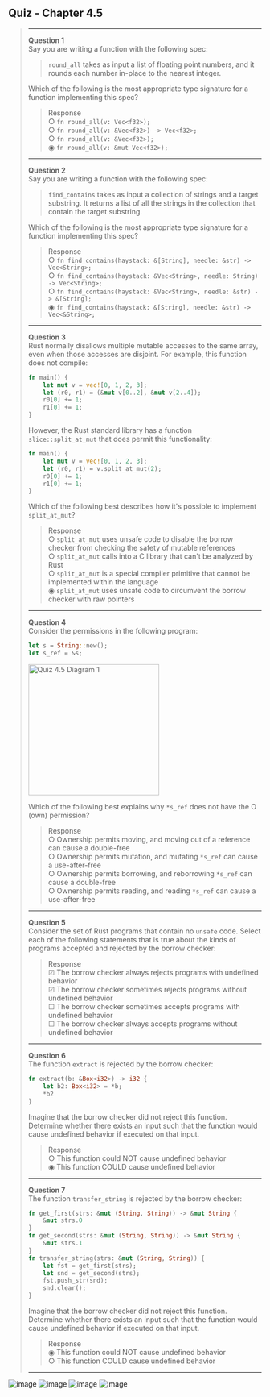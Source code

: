 ## Quiz - Chapter 4.5 ##

> ---
> **Question 1**<br>
> Say you are writing a function with the following spec:
> 
> > ```round_all``` takes as input a list of floating point 
> > numbers, and it rounds each number in-place to the nearest 
> > integer.
> 
> Which of the following is the most appropriate type signature 
> for a function implementing this spec?
>
> > Response<br>
> > ○ ```fn round_all(v: Vec<f32>);```<br>
> > ○ ```fn round_all(v: &Vec<f32>) -> Vec<f32>;```<br>
> > ○ ```fn round_all(v: &Vec<f32>);```<br>
> > ◉ ```fn round_all(v: &mut Vec<f32>);```<br>
> >
> ---
>
> **Question 2**<br>
> Say you are writing a function with the following spec:
> 
> > ```find_contains``` takes as input a collection of strings 
> > and a target substring. It returns a list of all the 
> > strings in the collection that contain the target substring.
> 
> Which of the following is the most appropriate type signature 
> for a function implementing this spec?
>
> > Response<br>
> > ○ ```fn find_contains(haystack: &[String], needle: &str) -> Vec<String>;```<br>
> > ○ ```fn find_contains(haystack: &Vec<String>, needle: String) -> Vec<String>;```<br>
> > ○ ```fn find_contains(haystack: &Vec<String>, needle: &str) -> &[String];```<br>
> > ◉ ```fn find_contains(haystack: &[String], needle: &str) -> Vec<&String>;```<br>
> >
> ---
>
> **Question 3**<br>
> Rust normally disallows multiple mutable accesses to the same 
> array, even when those accesses are disjoint. For example, 
> this function does not compile:
>
> ```rust
> fn main() {
>     let mut v = vec![0, 1, 2, 3];
>     let (r0, r1) = (&mut v[0..2], &mut v[2..4]);
>     r0[0] += 1;
>     r1[0] += 1;  
> }
> ```
> 
> However, the Rust standard library has a function 
> ```slice::split_at_mut``` that does permit this functionality:
>
> ```rust
> fn main() {
>     let mut v = vec![0, 1, 2, 3];
>     let (r0, r1) = v.split_at_mut(2);
>     r0[0] += 1;
>     r1[0] += 1;  
> }
> ```
> 
> Which of the following best describes how it's possible to 
> implement ```split_at_mut```?
>
> > Response<br>
> > ○ ```split_at_mut``` uses unsafe code to disable the borrow 
> > checker from checking the safety of mutable references<br>
> > ○ ```split_at_mut``` calls into a C library that can't be 
> > analyzed by Rust<br>
> > ○ ```split_at_mut``` is a special compiler primitive that 
> > cannot be implemented within the language<br>
> > ◉ ```split_at_mut``` uses unsafe code to circumvent the 
> > borrow checker with raw pointers<br>
> >
> ---
>
> **Question 4**<br>
> Consider the permissions in the following program:
> 
> ```rust
> let s = String::new();
> let s_ref = &s;
> ```
> 
> <img src="../additional-files/images/quiz_0405_img1.png" style="width:260px" alt="Quiz 4.5 Diagram 1" title="Quiz 4.4 Diagram 1">
> 
> Which of the following best explains why ```*s_ref``` does 
> not have the O (own) permission?
>
> > Response<br>
> > ○ Ownership permits moving, and moving out of a reference 
> > can cause a double-free<br>
> > ○ Ownership permits mutation, and mutating ```*s_ref``` can 
> > cause a use-after-free<br>
> > ○ Ownership permits borrowing, and reborrowing ```*s_ref``` 
> > can cause a double-free<br>
> > ○ Ownership permits reading, and reading ```*s_ref``` can 
> > cause a use-after-free<br>
> > 
> ---
>
> **Question 5**<br>
> Consider the set of Rust programs that contain no 
> ```unsafe``` code. Select each of the following statements 
> that is true about the kinds of programs accepted and 
> rejected by the borrow checker:
>
> > Response<br>
> > ☑ The borrow checker always rejects programs with undefined 
> > behavior<br>
> > ☑ The borrow checker sometimes rejects programs without 
> > undefined behavior<br>
> > ☐ The borrow checker sometimes accepts programs with 
> > undefined behavior<br>
> > ☐ The borrow checker always accepts programs without 
> > undefined behavior<br>
> > 
> ---
>
> **Question 6**<br>
> The function ```extract``` is rejected by the borrow checker:
> 
> ```rust
> fn extract(b: &Box<i32>) -> i32 {
>     let b2: Box<i32> = *b;
>     *b2
> }
> ```
> 
> Imagine that the borrow checker did not reject this function. 
> Determine whether there exists an input such that the 
> function would cause undefined behavior if executed on that 
> input.
>
> > Response<br>
> > ○ This function could NOT cause undefined behavior<br>
> > ◉ This function COULD cause undefined behavior<br>
> >
> ---
>
> **Question 7**<br>
> The function ```transfer_string``` is rejected by the borrow 
> checker:
> 
> ```rust
> fn get_first(strs: &mut (String, String)) -> &mut String {
>     &mut strs.0
> }
> fn get_second(strs: &mut (String, String)) -> &mut String {
>     &mut strs.1
> }
> fn transfer_string(strs: &mut (String, String)) {
>     let fst = get_first(strs);
>     let snd = get_second(strs);
>     fst.push_str(snd);
>     snd.clear();
> }
> ```
> 
> Imagine that the borrow checker did not reject this function. 
> Determine whether there exists an input such that the 
> function would cause undefined behavior if executed on that 
> input.
>
> > Response<br>
> > ◉ This function could NOT cause undefined behavior<br>
> > ○ This function COULD cause undefined behavior<br>
> > 
> ---

![image](../additional-files/images/quiz_0405_1.png)
![image](../additional-files/images/quiz_0405_2.png)
![image](../additional-files/images/quiz_0405_3.png)
![image](../additional-files/images/quiz_0405_4.png)
